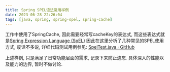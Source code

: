 ```yaml
---
title: Spring SPEL语法常用样例
date: 2023-06-28 22:26:04
tags: [java, spring, spring-spel, spring-cache]
---
```


工作中使用了SpringCache, 因此需要经常写cacheKey的表达式, 而这些表达式就是[Spring Expression Language (SpEL)](https://docs.spring.io/spring-framework/docs/3.0.x/reference/expressions.html) 
因此在这里分析了几种常见的SPEL使用方式, 废话不多说, 详细代码测试用例参见: [SpelTest.java · GitHub](https://github.com/DavyJones2010/test-core/blob/master/src/test/java/edu/xmu/test/framework/spring/spel/SpelTest.java)

上述样例, 只是满足了日常功能层面的需求, 记录下来防止遗忘. 
具体深入的性能以及能力的边界, 暂时不做讨论.